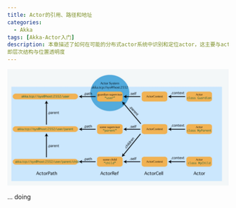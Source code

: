 ```yaml
---
title: Actor的引用、路径和地址
categories:
  - Akka
tags: [Akka-Actor入门]
description: 本章描述了如何在可能的分布式actor系统中识别和定位actor，这主要与actor系统的监督层次结构和actor之间的通信对跨多个网络节点的位置是透明的相关。
即层次结构与位置透明度
---
```


![actor系统在网络中的调用示意图](../public/image/actor-site-1.png)

... doing